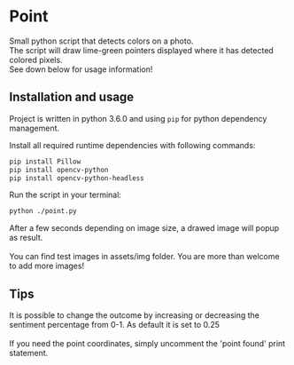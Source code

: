# Point
Small python script that detects colors on a photo.<br>
The script will draw lime-green pointers displayed where it has detected colored pixels.<br>See down below for usage information!

## Installation and usage
Project is written in python 3.6.0 and using `pip` for python dependency management.

Install all required runtime dependencies with following commands:

```bash
pip install Pillow
pip install opencv-python
pip install opencv-python-headless
```

Run the script in your terminal:
```bash
python ./point.py
```
After a few seconds depending on image size, a drawed image will popup as result.
<br><br>
You can find test images in assets/img folder. You are more than welcome to add more images!

## Tips
It is possible to change the outcome by increasing or decreasing the sentiment percentage from 0-1. As default it is set to 0.25
<br><br>
If you need the point coordinates, simply uncomment the 'point found' print statement.
